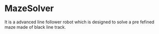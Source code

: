 # MazeSolver
It is a advanced line follower robot which is designed to solve a pre fefined maze made of black line track.
